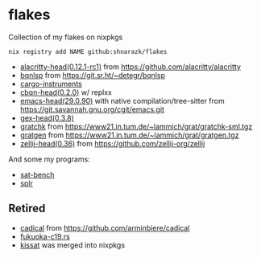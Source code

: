 # flakes
Collection of my flakes on nixpkgs

```
nix registry add NAME github:shnarazk/flakes
```

- [alacritty-head(0.12.1-rc1)](https://alacritty.org) from https://github.com/alacritty/alacritty
- [bqnlsp](https://git.sr.ht/~detegr/bqnlsp) from https://git.sr.ht/~detegr/bqnlsp
- [cargo-instruments](https://github.com/cmyr/cargo-instruments)
- [cbqn-head(0.2.0)](https://github.com/dzaima/CBQN) w/ replxx
- [emacs-head(29.0.90)](https://www.gnu.org/software/emacs/) with native compilation/tree-sitter from https://git.savannah.gnu.org/cgit/emacs.git
- [gex-head(0.3.8)](https://github.com/Piturnah/gex)
- [gratchk](https://www21.in.tum.de/~lammich/grat/) from https://www21.in.tum.de/~lammich/grat/gratchk-sml.tgz
- [gratgen](https://www21.in.tum.de/~lammich/grat/) from https://www21.in.tum.de/~lammich/grat/gratgen.tgz
- [zellij-head(0.36)](https://zellij.dev) from https://github.com/zellij-org/zellij

And some my programs:

- [sat-bench](https://github.com/shnarazk/SAT-bench)
- [splr](https://github.com/shnarazk/splr)

## Retired

- [cadical](http://fmv.jku.at/cadical) from https://github.com/arminbiere/cadical
- [fukuoka-c19.rs](https://github.com/shnarazk/fukuoka-c19.rs)
- [kissat](http://fmv.jku.at/kissat) was merged into nixpkgs

